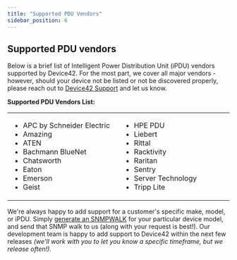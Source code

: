 ```yaml
---
title: "Supported PDU Vendors"
sidebar_position: 6
---
```


## Supported PDU vendors

Below is a brief list of Intelligent Power Distribution Unit (iPDU) vendors supported by Device42. For the most part, we cover all major vendors - however, should your device not be listed or not be discovered properly, please reach out to [Device42 Support](mailto:support@device42.com) and let us know.

**Supported PDU Vendors List:**

<table><tbody><tr><td width="312"><ul><li>APC by Schneider Electric</li><li>Amazing</li><li>ATEN</li><li>Bachmann BlueNet</li><li>Chatsworth</li><li>Eaton</li><li>Emerson</li><li>Geist</li></ul></td><td width="312"><ul><li>HPE PDU</li><li>Liebert</li><li>Rittal</li><li>Racktivity</li><li>Raritan</li><li>Sentry</li><li>Server Technology</li><li>Tripp Lite</li></ul></td></tr></tbody></table>

We're always happy to add support for a customer's specific make, model, or iPDU. Simply [generate an SNMPWALK](administration/appliance-manager/collecting-snmpwalk-output-for-troubleshooting.md) for your particular device model, and send that SNMP walk to us (along with your request is best!). Our development team is happy to add support to Device42 within the next few releases _(we'll work with you to let you know a specific timeframe, but we release often!)_.
